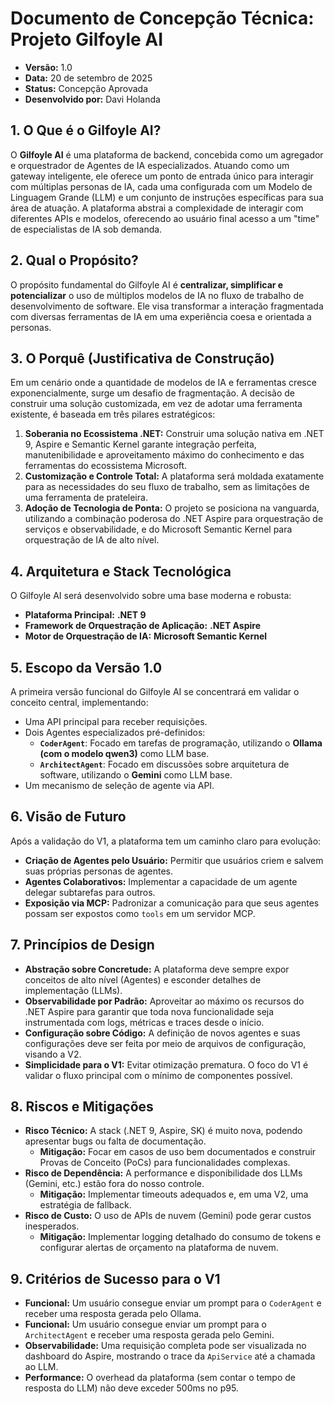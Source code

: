 # Documento de Concepção Técnica: Projeto Gilfoyle AI

- **Versão:** 1.0
- **Data:** 20 de setembro de 2025
- **Status:** Concepção Aprovada
- **Desenvolvido por:** Davi Holanda

## 1. O Que é o Gilfoyle AI?

O **Gilfoyle AI** é uma plataforma de backend, concebida como um agregador e orquestrador de Agentes de IA especializados. Atuando como um gateway inteligente, ele oferece um ponto de entrada único para interagir com múltiplas personas de IA, cada uma configurada com um Modelo de Linguagem Grande (LLM) e um conjunto de instruções específicas para sua área de atuação. A plataforma abstrai a complexidade de interagir com diferentes APIs e modelos, oferecendo ao usuário final acesso a um "time" de especialistas de IA sob demanda.

## 2. Qual o Propósito?

O propósito fundamental do Gilfoyle AI é **centralizar, simplificar e potencializar** o uso de múltiplos modelos de IA no fluxo de trabalho de desenvolvimento de software. Ele visa transformar a interação fragmentada com diversas ferramentas de IA em uma experiência coesa e orientada a personas.

## 3. O Porquê (Justificativa de Construção)

Em um cenário onde a quantidade de modelos de IA e ferramentas cresce exponencialmente, surge um desafio de fragmentação. A decisão de construir uma solução customizada, em vez de adotar uma ferramenta existente, é baseada em três pilares estratégicos:

1. **Soberania no Ecossistema .NET:** Construir uma solução nativa em .NET 9, Aspire e Semantic Kernel garante integração perfeita, manutenibilidade e aproveitamento máximo do conhecimento e das ferramentas do ecossistema Microsoft.
2. **Customização e Controle Total:** A plataforma será moldada exatamente para as necessidades do seu fluxo de trabalho, sem as limitações de uma ferramenta de prateleira.
3. **Adoção de Tecnologia de Ponta:** O projeto se posiciona na vanguarda, utilizando a combinação poderosa do .NET Aspire para orquestração de serviços e observabilidade, e do Microsoft Semantic Kernel para orquestração de IA de alto nível.

## 4. Arquitetura e Stack Tecnológica

O Gilfoyle AI será desenvolvido sobre uma base moderna e robusta:

- **Plataforma Principal:** **.NET 9**
- **Framework de Orquestração de Aplicação:** **.NET Aspire**
- **Motor de Orquestração de IA:** **Microsoft Semantic Kernel**

## 5. Escopo da Versão 1.0

A primeira versão funcional do Gilfoyle AI se concentrará em validar o conceito central, implementando:

- Uma API principal para receber requisições.
- Dois Agentes especializados pré-definidos:
    - **`CoderAgent`**: Focado em tarefas de programação, utilizando o **Ollama (com o modelo qwen3)** como LLM base.
    - **`ArchitectAgent`**: Focado em discussões sobre arquitetura de software, utilizando o **Gemini** como LLM base.
- Um mecanismo de seleção de agente via API.

## 6. Visão de Futuro

Após a validação do V1, a plataforma tem um caminho claro para evolução:

- **Criação de Agentes pelo Usuário:** Permitir que usuários criem e salvem suas próprias personas de agentes.
- **Agentes Colaborativos:** Implementar a capacidade de um agente delegar subtarefas para outros.
- **Exposição via MCP:** Padronizar a comunicação para que seus agentes possam ser expostos como `tools` em um servidor MCP.

## 7. Princípios de Design

- **Abstração sobre Concretude:** A plataforma deve sempre expor conceitos de alto nível (Agentes) e esconder detalhes de implementação (LLMs).
- **Observabilidade por Padrão:** Aproveitar ao máximo os recursos do .NET Aspire para garantir que toda nova funcionalidade seja instrumentada com logs, métricas e traces desde o início.
- **Configuração sobre Código:** A definição de novos agentes e suas configurações deve ser feita por meio de arquivos de configuração, visando a V2.
- **Simplicidade para o V1:** Evitar otimização prematura. O foco do V1 é validar o fluxo principal com o mínimo de componentes possível.

## 8. Riscos e Mitigações

- **Risco Técnico:** A stack (.NET 9, Aspire, SK) é muito nova, podendo apresentar bugs ou falta de documentação.
    - **Mitigação:** Focar em casos de uso bem documentados e construir Provas de Conceito (PoCs) para funcionalidades complexas.
- **Risco de Dependência:** A performance e disponibilidade dos LLMs (Gemini, etc.) estão fora do nosso controle.
    - **Mitigação:** Implementar timeouts adequados e, em uma V2, uma estratégia de fallback.
- **Risco de Custo:** O uso de APIs de nuvem (Gemini) pode gerar custos inesperados.
    - **Mitigação:** Implementar logging detalhado do consumo de tokens e configurar alertas de orçamento na plataforma de nuvem.

## 9. Critérios de Sucesso para o V1

- **Funcional:** Um usuário consegue enviar um prompt para o `CoderAgent` e receber uma resposta gerada pelo Ollama.
- **Funcional:** Um usuário consegue enviar um prompt para o `ArchitectAgent` e receber uma resposta gerada pelo Gemini.
- **Observabilidade:** Uma requisição completa pode ser visualizada no dashboard do Aspire, mostrando o trace da `ApiService` até a chamada ao LLM.
- **Performance:** O overhead da plataforma (sem contar o tempo de resposta do LLM) não deve exceder 500ms no p95.